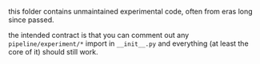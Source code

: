 this folder contains unmaintained experimental code, often from eras long since
passed.

the intended contract is that you can comment out any `pipeline/experiment/*`
import in `__init__.py` and everything (at least the core of it) should still
work.
